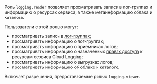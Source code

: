 Роль `logging.reader` позволяет просматривать записи в лог-группах и информацию о ресурсах сервиса, а также метаинформацию облака и каталога.

Пользователи с этой ролью могут:
* просматривать записи в [лог-группах](../../logging/concepts/log-group.md);
* просматривать информацию о лог-группах;
* просматривать информацию о приемниках логов;
* просматривать информацию о назначенных [правах доступа](../../iam/concepts/access-control/index.md) к ресурсам сервиса Cloud Logging;
* просматривать информацию о выгрузках логов;
* просматривать информацию об [облаке](../../resource-manager/concepts/resources-hierarchy.md#cloud) и [каталоге](../../resource-manager/concepts/resources-hierarchy.md#folder).

Включает разрешения, предоставляемые ролью `logging.viewer`.